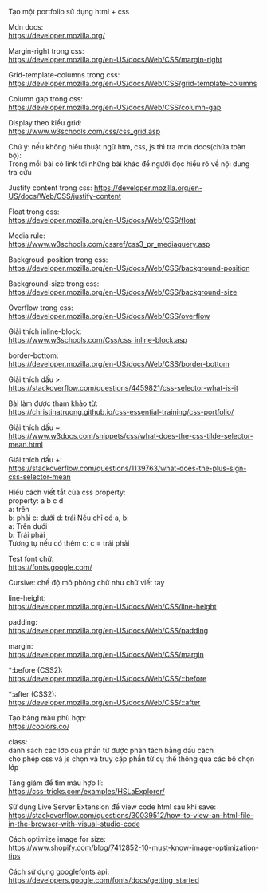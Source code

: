 Tạo một portfolio sử dụng html + css  

Mdn docs:  
https://developer.mozilla.org/

Margin-right trong css:  
https://developer.mozilla.org/en-US/docs/Web/CSS/margin-right

Grid-template-columns trong css:  
https://developer.mozilla.org/en-US/docs/Web/CSS/grid-template-columns  

Column gap trong css:  
https://developer.mozilla.org/en-US/docs/Web/CSS/column-gap

Display theo kiểu grid:  
https://www.w3schools.com/css/css_grid.asp

Chú ý: nếu không hiểu thuật ngữ htm, css, js thì tra mdn docs(chứa toàn bộ):  
  Trong mỗi bài có link tới những bài khác để người đọc hiểu rõ về nội dung tra cứu

Justify content trong css: 
https://developer.mozilla.org/en-US/docs/Web/CSS/justify-content

Float trong css:  
https://developer.mozilla.org/en-US/docs/Web/CSS/float

Media rule:  
https://www.w3schools.com/cssref/css3_pr_mediaquery.asp

Backgroud-position trong css:  
https://developer.mozilla.org/en-US/docs/Web/CSS/background-position

Background-size trong css:  
https://developer.mozilla.org/en-US/docs/Web/CSS/background-size

Overflow trong css:  
https://developer.mozilla.org/en-US/docs/Web/CSS/overflow

Giải thích inline-block:  
https://www.w3schools.com/Css/css_inline-block.asp

border-bottom:  
https://developer.mozilla.org/en-US/docs/Web/CSS/border-bottom

Giải thích dấu >:  
https://stackoverflow.com/questions/4459821/css-selector-what-is-it

Bài làm được tham khảo từ:  
https://christinatruong.github.io/css-essential-training/css-portfolio/

Giải thích dấu ~:  
https://www.w3docs.com/snippets/css/what-does-the-css-tilde-selector-mean.html

Giải thích dấu +:  
https://stackoverflow.com/questions/1139763/what-does-the-plus-sign-css-selector-mean

Hiểu cách viết tắt của css property:  
 property: a b c d  
 a: trên  
 b: phải
 c: dưới
 d: trái
 Nếu chỉ có a, b:  
  a: Trên dưới  
  b: Trái phải  
  Tương tự nếu có thêm c: c = trái phải

Test font chữ:  
https://fonts.google.com/

Cursive: chế độ mô phỏng chữ như chữ viết tay

line-height:  
https://developer.mozilla.org/en-US/docs/Web/CSS/line-height

padding:  
https://developer.mozilla.org/en-US/docs/Web/CSS/padding

margin:  
https://developer.mozilla.org/en-US/docs/Web/CSS/margin

*:before (CSS2):  
https://developer.mozilla.org/en-US/docs/Web/CSS/::before

*:after (CSS2):  
https://developer.mozilla.org/en-US/docs/Web/CSS/::after



Tạo bảng màu phù hợp:  
https://coolors.co/

class:   
  danh sách các lớp của phần từ được phân tách bằng dấu cách  
  cho phép css và js chọn và truy cập phần tử cụ thể thông qua các bộ chọn lớp

Tăng giảm để tìm màu hợp lí:  
https://css-tricks.com/examples/HSLaExplorer/

Sử dụng Live Server Extension để view code html sau khi save:  
https://stackoverflow.com/questions/30039512/how-to-view-an-html-file-in-the-browser-with-visual-studio-code

Cách optimize image for size:  
https://www.shopify.com/blog/7412852-10-must-know-image-optimization-tips

Cách sử dụng googlefonts api:  
https://developers.google.com/fonts/docs/getting_started

